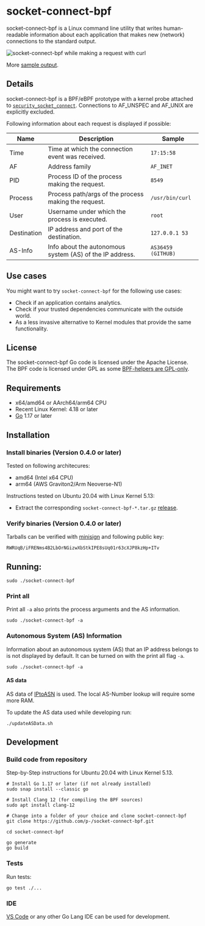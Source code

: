 # socket-connect-bpf

socket-connect-bpf is a Linux command line utility that writes human-readable information about each application that makes new (network) connections to the standard output.

![socket-connect-bpf while making a request with curl](samples/socket-connect-bpf.gif)

More [sample output](samples/socket-connect-bpf-example.txt).

## Details
socket-connect-bpf is a BPF/eBPF prototype with a kernel probe attached to [`security_socket_connect`](https://github.com/torvalds/linux/blob/master/include/linux/security.h). Connections to AF_UNSPEC and AF_UNIX are explicitly excluded. 

Following information about each request is displayed if possible:

| Name          | Description                                              | Sample             |
| --------------|----------------------------------------------------------|--------------------|
| Time          | Time at which the connection event was received.         | `17:15:58`         |
| AF            | Address family                                           | `AF_INET`          |
| PID           | Process ID of the process making the request.            | `8549`             |
| Process       | Process path/args of the process making the request.     | `/usr/bin/curl`    |
| User          | Username under which the process is executed.            | `root`             |
| Destination   | IP address and port of the destination.                  | `127.0.0.1 53`     |
| AS-Info       | Info about the autonomous system (AS) of the IP address. | `AS36459 (GITHUB)` |

## Use cases

You might want to try `socket-connect-bpf` for the following use cases:

* Check if an application contains analytics.
* Check if your trusted dependencies communicate with the outside world.
* As a less invasive alternative to Kernel modules that provide the same functionality.

## License
The socket-connect-bpf Go code is licensed under the Apache License. The BPF code is licensed under GPL as some [BPF-helpers are GPL-only](https://github.com/iovisor/bcc/blob/master/docs/kernel-versions.md#helpers).

## Requirements
* x64/amd64 or AArch64/arm64 CPU
* Recent Linux Kernel: 4.18 or later
* [Go](https://golang.org/) 1.17 or later

## Installation

### Install binaries (Version 0.4.0 or later)
Tested on following architecures:

* amd64 (Intel x64 CPU)
* arm64 (AWS Graviton2/Arm Neoverse-N1)

Instructions tested on Ubuntu 20.04 with Linux Kernel 5.13:

* Extract the corresponding `socket-connect-bpf-*.tar.gz` [release](https://github.com/p-/socket-connect-bpf/releases).

### Verify binaries (Version 0.4.0 or later)
Tarballs can be verified with [minisign](https://github.com/jedisct1/minisign) and following public key:

`RWRUqB/iFRENms4B2LbOrNGizwXbStkIPE8sUq01r63cXJP8kzHp+ITv`

## Running:

    sudo ./socket-connect-bpf

### Print all
Print all `-a` also prints the process arguments and the AS information.

    sudo ./socket-connect-bpf -a

### Autonomous System (AS) Information

Information about an autonomous system (AS) that an IP address belongs to is not displayed by default.
It can be turned on with the print all flag `-a`.

    sudo ./socket-connect-bpf -a

#### AS data
AS data of [IPtoASN](https://iptoasn.com/) is used.
The local AS-Number lookup will require some more RAM.

To update the AS data used while developing run:

    ./updateASData.sh

## Development


### Build code from repository
Step-by-Step instructions for Ubuntu 20.04 with Linux Kernel 5.13.

    # Install Go 1.17 or later (if not already installed)
    sudo snap install --classic go

    # Install Clang 12 (for compiling the BPF sources)
    sudo apt install clang-12

    # Change into a folder of your choice and clone socket-connect-bpf
    git clone https://github.com/p-/socket-connect-bpf.git

    cd socket-connect-bpf
    
    go generate
    go build

### Tests
Run tests:

    go test ./...

### IDE
[VS Code](https://code.visualstudio.com/) or any other Go Lang IDE can be used for development.
